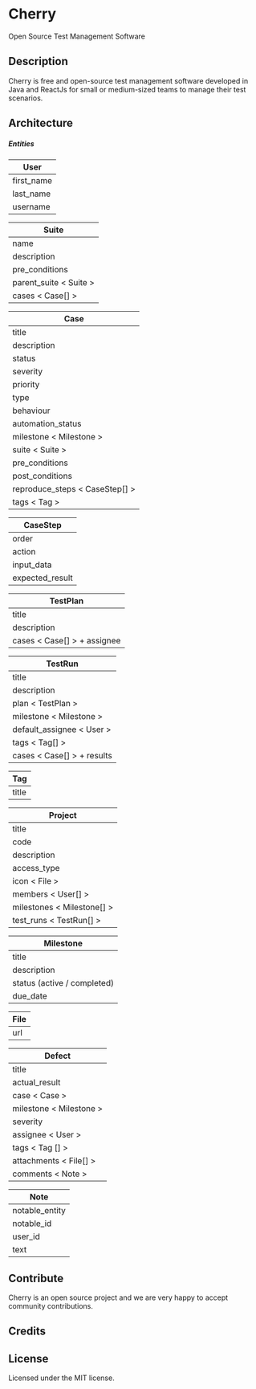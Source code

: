 # Cherry
Open Source Test Management Software

## Description
Cherry is free and open-source test management software developed in Java and ReactJs
 for small or medium-sized teams to manage their test scenarios.

## Architecture
##### Entities
| User |
| ------- |
| first_name |
| last_name |
| username |

| Suite |
| ------- |
| name |
| description |
| pre_conditions |
| parent_suite < Suite > |
| cases < Case[] > |

| Case |
| ------- |
| title |
| description |
| status |
| severity |
| priority |
| type |
| behaviour |
| automation_status |
| milestone < Milestone > |
| suite < Suite > |
| pre_conditions |
| post_conditions |
| reproduce_steps < CaseStep[] > |
| tags < Tag > |

| CaseStep |
| ------- |
| order |
| action |
| input_data |
| expected_result |

| TestPlan |
| ------- |
| title |
| description |
| cases < Case[] > + assignee |

| TestRun |
| ------- |
| title |
| description |
| plan < TestPlan > |
| milestone < Milestone > |
| default_assignee < User > |
| tags < Tag[] > |
| cases < Case[] > + results |

| Tag |
| ------- |
| title |

| Project |
| ------- |
| title |
| code |
| description |
| access_type |
| icon < File > |
| members < User[] > |
| milestones < Milestone[] > |
| test_runs < TestRun[] > |

| Milestone |
| ------- |
| title |
| description |
| status (active / completed) |
| due_date |

| File |
| ------- |
| url |

| Defect |
| ------- |
| title |
| actual_result |
| case < Case > |
| milestone < Milestone > |
| severity |
| assignee < User > |
| tags < Tag [] > |
| attachments < File[] > |
| comments < Note > |

| Note |
| ------- |
| notable_entity |
| notable_id |
| user_id |
| text |

## Contribute
Cherry is an open source project and we are very happy to accept community contributions. 

## Credits


## License
Licensed under the MIT license.
